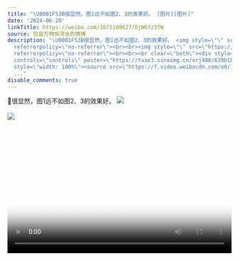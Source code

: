 ```yaml
---
title: "\U0001F53B很显然，图1远不如图2、3的效果好。 [图片][图片]"
date: '2024-06-20'
linkTitle: https://weibo.com/1671109627/OjW6fz3fN
source: 包容万物恒河水的微博
description: "\U0001F53B很显然，图1远不如图2、3的效果好。 <img style=\"\" src=\"https://tvax3.sinaimg.cn/large/639b1bfbly1hqwc8ui55qj219i1kw7wi.jpg\"
  referrerpolicy=\"no-referrer\"><br><br><img style=\"\" src=\"https://tvax2.sinaimg.cn/large/639b1bfbly1hqwc9iy2g8j20qn0f7jyl.jpg\"
  referrerpolicy=\"no-referrer\"><br><br><br clear=\"both\"><div style=\"clear: both\"></div><video
  controls=\"controls\" poster=\"https://tvax3.sinaimg.cn/orj480/639b1bfbly1hqwca07kq5j20e80hsaaj.jpg\"
  style=\"width: 100%\"><source src=\"https://f.video.weibocdn.com/o0/1yzvIeTllx08fOj2ibS8010412007FIj0E010.mp4?label=mp4_hd&amp;template=512x640.24.0&amp;ori=0&am
  ..."
disable_comments: true
---
```

🔻很显然，图1远不如图2、3的效果好。 <img style="" src="https://tvax3.sinaimg.cn/large/639b1bfbly1hqwc8ui55qj219i1kw7wi.jpg" referrerpolicy="no-referrer"><br><br><img style="" src="https://tvax2.sinaimg.cn/large/639b1bfbly1hqwc9iy2g8j20qn0f7jyl.jpg" referrerpolicy="no-referrer"><br><br><br clear="both"><div style="clear: both"></div><video controls="controls" poster="https://tvax3.sinaimg.cn/orj480/639b1bfbly1hqwca07kq5j20e80hsaaj.jpg" style="width: 100%"><source src="https://f.video.weibocdn.com/o0/1yzvIeTllx08fOj2ibS8010412007FIj0E010.mp4?label=mp4_hd&amp;template=512x640.24.0&amp;ori=0&am ...